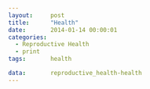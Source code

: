 ```yaml
---
layout:     post
title:      "Health"
date:       2014-01-14 00:00:01
categories: 
  - Reproductive Health
  - print
tags:       health

data:       reproductive_health-health
---
```

